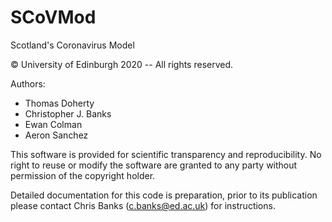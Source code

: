 # SCoVMod

Scotland's Coronavirus Model

© University of Edinburgh 2020 -- All rights reserved.

Authors:
* Thomas Doherty
* Christopher J. Banks
* Ewan Colman
* Aeron Sanchez

This software is provided for scientific transparency and reproducibility. No right to reuse or modify the software are granted to any party without permission of the copyright holder.


Detailed documentation for this code is preparation, prior to its publication please contact Chris Banks (c.banks@ed.ac.uk) for instructions.